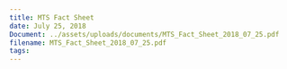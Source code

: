 ```yaml
---
title: MTS Fact Sheet
date: July 25, 2018
Document: ../assets/uploads/documents/MTS_Fact_Sheet_2018_07_25.pdf
filename: MTS_Fact_Sheet_2018_07_25.pdf
tags:
---
```

